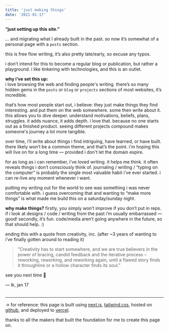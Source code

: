 ```yaml
---
title: 'just making things'
date: '2021-01-17'
---
```


**“just setting up this site.”** 

… and migrating what I already built in the past. so now it’s somewhat of a personal page with a `posts` section.

this is free flow writing, it’s also pretty late/early, so excuse any typos.

i don’t intend for this to become a regular blog or publication, but rather a playground. i like tinkering with technologies, and this is an outlet.

**why i’ve set this up:**<br> 
i love browsing the web and finding people's writing. there’s so many hidden gems in the `posts` or `blog` or `projects` sections of most websites, it’s incredible. 

that’s how most people start out, i believe: they just make things they find interesting. and put them on the web somewhere. some then write about it. this allows you to dive deeper. understand motivations, beliefs, plans, struggles. it adds nuance, it adds depth. i love that. because no one starts out as a finished product. seeing different projects compound makes someone's journey a lot more tangible.

over time, i’ll write about things i find intriguing, have learned, or have built. there likely won’t be a common theme, and that’s the point. i'm hoping this will live on for a long time — provided i don't let the domain expire.

for as long as i can remember, i’ve loved writing. it helps me think. it often reveals things i don’t consciously think of. journaling / writing / “typing on the computer” is probably the single most valuable habit i’ve ever started. i can re-live any moment whenever i want.

putting my writing out for the world to see was something i was never comfortable with. i guess overcoming that and wanting to “make more things” is what made me build this on a saturday/sunday night.

**why make things?** firstly, you simply won’t improve if you don’t put in reps. if i look at designs / code / writing from the past i’m usually embarrassed — good! secondly, it’s fun. code/media aren’t going anywhere in the future, so that should help. :) 

ending this with a quote from creativity, inc. (after ~3 years of wanting to i’ve finally gotten around to reading it)

> "Creativity has to start somewhere, and we are true believers in the power of bracing, candid feedback and the iterative process – reworking, reworking, and reworking again, until a flawed story finds it throughline or a hollow character finds its soul.”

see you next time 👋

— lk, jan 17 <br><br>

-----
→ for reference: this page is built using [next.js](https://nextjs.org/), [tailwind.css](https://tailwindcss.com/), hosted on [github](https://github.com), and deployed to [vercel](https://https://vercel.com/). 

thanks to all the makers that built the foundation for me to create this page on. 
